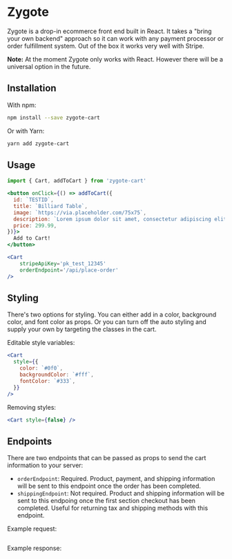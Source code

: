 # Zygote

Zygote is a drop-in ecommerce front end built in React. It takes a "bring your own backend" approach so it can work with any payment processor or order fulfillment system. Out of the box it works very well with Stripe.

**Note:** At the moment Zygote only works with React. However there will be a universal option in the future.

## Installation

With npm:

```bash
npm install --save zygote-cart
```

Or with Yarn:

```bash
yarn add zygote-cart
```

## Usage

```jsx
import { Cart, addToCart } from 'zygote-cart'

<button onClick={() => addToCart({
  id: `TESTID`,
  title: `Billiard Table`,
  image: `https://via.placeholder.com/75x75`,
  description: `Lorem ipsum dolor sit amet, consectetur adipiscing elit...`,
  price: 299.99,
})}>
  Add to Cart!
</button>

<Cart
	stripeApiKey='pk_test_12345'
	orderEndpoint='/api/place-order'
/>
```

## Styling

There's two options for styling. You can either add in a color, background color, and font color as props. Or you can turn off the auto styling and supply your own by targeting the classes in the cart.

Editable style variables:

```jsx
<Cart
  style={{
    color: `#0f0`,
    backgroundColor: `#fff`,
    fontColor: `#333`,
  }}
/>
```

Removing styles:

```jsx
<Cart style={false} />
```

## Endpoints

There are two endpoints that can be passed as props to send the cart information to your server:

- `orderEndpoint`: Required. Product, payment, and shipping information will be sent to this endpoint once the order has been completed.
- `shippingEndpoint`: Not required. Product and shipping information will be sent to this endpoing once the first section checkout has been completed. Useful for returning tax and shipping methods with this endpoint.

Example request:

```json
```

Example response:

```json
```